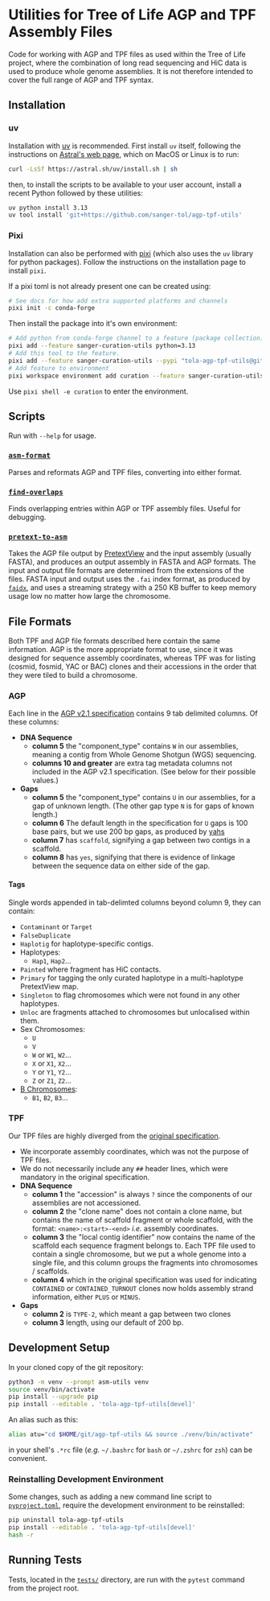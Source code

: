 
# Utilities for Tree of Life AGP and TPF Assembly Files

Code for working with AGP and TPF files as used within the Tree of Life
project, where the combination of long read sequencing and HiC data is used
to produce whole genome assemblies. It is not therefore intended to cover the
full range of AGP and TPF syntax.

## Installation

### uv

Installation with [uv](https://docs.astral.sh/uv/) is recommended. First
install `uv` itself, following the instructions on
[Astral's web page](https://docs.astral.sh/uv/), which on MacOS or Linux is to
run:

```sh
curl -LsSf https://astral.sh/uv/install.sh | sh
```

then, to install the scripts to be available to your user account, install a
recent Python followed by these utilities:

```sh
uv python install 3.13
uv tool install 'git+https://github.com/sanger-tol/agp-tpf-utils'
```

### Pixi

Installation can also be performed with [pixi](https://pixi.sh/latest/) (which also uses the `uv` library for python packages). Follow the instructions on the installation page to install `pixi`.

If a pixi toml is not already present one can be created using:

```sh
# See docs for how add extra supported platforms and channels
pixi init -c conda-forge
```

Then install the package into it's own environment:

```sh
# Add python from conda-forge channel to a feature (package collection)
pixi add --feature sanger-curation-utils python=3.13
# Add this tool to the feature.
pixi add --feature sanger-curation-utils --pypi "tola-agp-tpf-utils@git+https://github.com/sanger-tol/agp-tpf-utils"
# Add feature to environment
pixi workspace environment add curation --feature sanger-curation-utils
```

Use `pixi shell -e curation` to enter the environment.

## Scripts

Run with `--help` for usage.

### [`asm-format`](src/tola/assembly/scripts/asm_format.py)

Parses and reformats AGP and TPF files, converting into either format.

### [`find-overlaps`](src/tola/assembly/scripts/find_overlaps.py)

Finds overlapping entries within AGP or TPF assembly files. Useful for
debugging.

### [`pretext-to-asm`](src/tola/assembly/scripts/pretext_to_asm.py)

Takes the AGP file output by
[PretextView](https://github.com/wtsi-hpag/PretextView)
and the input assembly (usually FASTA), and produces an output assembly in
FASTA and AGP formats. The input and output file formats are determined from
the extensions of the files. FASTA input and output uses the `.fai` index
format, as produced by
[`faidx`](http://www.htslib.org/doc/samtools-faidx.html), and uses a streaming
strategy with a 250 KB buffer to keep memory usage low no matter how large
the chromosome.

## File Formats

Both TPF and AGP file formats described here contain the same information. AGP
is the more appropriate format to use, since it was designed for sequence
assembly coordinates, whereas TPF was for listing (cosmid, fosmid, YAC or
BAC) clones and their accessions in the order that they were tiled to build a
chromosome.

### AGP

Each line in the
[AGP v2.1 specification](https://www.ncbi.nlm.nih.gov/assembly/agp/AGP_Specification/)
contains 9 tab delimited columns. Of these columns:

- **DNA Sequence**
    - **column 5** the "component_type" contains `W` in our assemblies,
        meaning a contig from Whole Genome Shotgun (WGS) sequencing.
    - **columns 10 and greater** are extra tag metadata columns not included
        in the AGP v2.1 specification. (See below for their possible
        values.)
- **Gaps**
    - **column 5** the "component_type" contains `U` in our assemblies, for a
        gap of unknown length. (The other gap type `N` is for gaps of known
        length.)
    - **column 6** The default length in the specification for `U` gaps is 100
        base pairs, but we use 200 bp gaps, as produced by
        [yahs](https://github.com/sanger-tol/yahs)
    - **column 7** has `scaffold`, signifying a gap between two contigs in a
        scaffold.
    - **column 8** has `yes`, signifying that there is evidence of linkage
        between the sequence data on either side of the gap.

#### Tags

Single words appended in tab-delimted columns beyond column 9, they can
contain:

- `Contaminant` or `Target`
- `FalseDuplicate`
- `Haplotig` for haplotype-specific contigs.
- Haplotypes:
  - `Hap1`, `Hap2`…
- `Painted` where fragment has HiC contacts.
- `Primary` for tagging the only curated haplotype in a multi-haplotype PretextView map.
- `Singleton` to flag chromosomes which were not found in any other haplotypes.
- `Unloc` are fragments attached to chromosomes but unlocalised within them.
- Sex Chromosomes:
  - `U`
  - `V`
  - `W` or `W1`, `W2`…
  - `X` or `X1`, `X2`…
  - `Y` or `Y1`, `Y2`…
  - `Z` or `Z1`, `Z2`…
- [B Chromosomes](https://en.wikipedia.org/wiki/B_chromosome):
  - `B1`, `B2`, `B3`…

### TPF

Our TPF files are highly diverged from the
[original specification](https://www.ncbi.nlm.nih.gov/projects/genome/assembly/TPF_Specification_v1.4_20110215.pdf).

- We incorporate assembly coordinates, which was not the purpose of TPF files.
- We do not necessarily include any `##` header lines, which were mandatory in
  the original specification.
- **DNA Sequence**
    - **column 1** the "accession" is always `?` since the components of our
        assemblies are not accessioned.
    - **column 2** the "clone name" does not contain a clone name, but
        contains the name of scaffold fragment or whole scaffold, with the
        format: `<name>:<start>-<end>` *i.e.* assembly coordinates.
    - **column 3** the "local contig identifier" now contains the name of the
        scaffold each sequence fragment belongs to. Each TPF file used to
        contain a single chromosome, but we put a whole genome into a single
        file, and this column groups the fragments into chromosomes /
        scaffolds.
    - **column 4** which in the original specification was used for
        indicating `CONTAINED` or `CONTAINED_TURNOUT` clones now holds
        assembly strand information, either `PLUS` or `MINUS`.
- **Gaps**
    - **column 2** is `TYPE-2`, which meant a gap between two clones
    - **column 3** length, using our default of 200 bp.

## Development Setup

In your cloned copy of the git repository:

```sh
python3 -m venv --prompt asm-utils venv
source venv/bin/activate
pip install --upgrade pip
pip install --editable . 'tola-agp-tpf-utils[devel]'
```

An alias such as this:

```sh
alias atu="cd $HOME/git/agp-tpf-utils && source ./venv/bin/activate"
```

in your shell's `.*rc` file (*e.g.* `~/.bashrc` for `bash` or `~/.zshrc` for
`zsh`) can be convenient.

### Reinstalling Development Environment

Some changes, such as adding a new command line script to
[`pyproject.toml`](pyproject.toml), require the development environment to be
reinstalled:

```sh
pip uninstall tola-agp-tpf-utils
pip install --editable . 'tola-agp-tpf-utils[devel]'
hash -r
```

## Running Tests

Tests, located in the [`tests/`](tests) directory, are run with the `pytest`
command from the project root.
